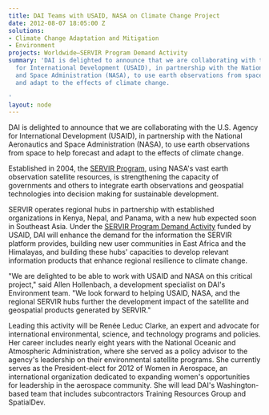 ```yaml
---
title: DAI Teams with USAID, NASA on Climate Change Project
date: 2012-08-07 18:05:00 Z
solutions:
- Climate Change Adaptation and Mitigation
- Environment
projects: Worldwide—SERVIR Program Demand Activity
summary: 'DAI is delighted to announce that we are collaborating with the U.S. Agency
  for International Development (USAID), in partnership with the National Aeronautics
  and Space Administration (NASA), to use earth observations from space to help forecast
  and adapt to the effects of climate change.

'
layout: node
---
```


DAI is delighted to announce that we are collaborating with the U.S. Agency for International Development (USAID), in partnership with the National Aeronautics and Space Administration (NASA), to use earth observations from space to help forecast and adapt to the effects of climate change.

Established in 2004, the [SERVIR Program][1], using NASA's vast earth observation satellite resources, is strengthening the capacity of governments and others to integrate earth observations and geospatial technologies into decision making for sustainable development.

SERVIR operates regional hubs in partnership with established organizations in Kenya, Nepal, and Panama, with a new hub expected soon in Southeast Asia. Under the [SERVIR Program Demand Activity][2] funded by USAID, DAI will enhance the demand for the information the SERVIR platform provides, building new user communities in East Africa and the Himalayas, and building these hubs' capacities to develop relevant information products that enhance regional resilience to climate change.

"We are delighted to be able to work with USAID and NASA on this critical project," said Allen Hollenbach, a development specialist on DAI's Environment team. "We look forward to helping USAID, NASA, and the regional SERVIR hubs further the development impact of the satellite and geospatial products generated by SERVIR."

Leading this activity will be Renée Leduc Clarke, an expert and advocate for international environmental, science, and technology programs and policies. Her career includes nearly eight years with the National Oceanic and Atmospheric Administration, where she served as a policy advisor to the agency's leadership on their environmental satellite programs. She currently serves as the President-elect for 2012 of Women in Aerospace, an international organization dedicated to expanding women's opportunities for leadership in the aerospace community. She will lead DAI's Washington-based team that includes subcontractors Training Resources Group and SpatialDev.

[1]: http://www.servirglobal.net
[2]: /our-work/projects/worldwide-servir-program-demand-activity